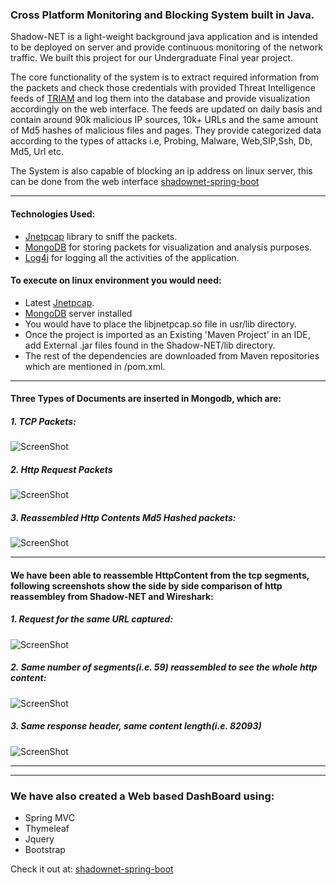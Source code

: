 ### Cross Platform Monitoring and Blocking System built in Java. 
Shadow-NET is a light-weight background java application and is intended to be deployed on server and provide continuous monitoring of the network traffic. We built this project for our Undergraduate Final year project. 

The core functionality of the system is to extract required information from the packets and check those credentials with provided Threat Intelligence feeds of [TRIAM](http://www.triam.com.pk) and log them into the database and provide visualization accordingly on the web interface. The feeds are updated on daily basis and contain around 90k malicious IP sources, 10k+ URLs and the same amount of Md5 hashes of malicious files and pages. They provide categorized data according to the types of attacks i.e, Probing, Malware, Web,SIP,Ssh, Db, Md5, Url etc.

The System is also capable of blocking an ip address on linux server, this can be done from the web interface [shadownet-spring-boot](https://github.com/Sagher/shadownet-spring-boot)

***
#### Technologies Used:
  - [Jnetpcap](http://jnetpcap.com/) library to sniff the packets. 
  - [MongoDB](https://www.mongodb.com/download-center?jmp=nav#community) for storing packets for visualization and analysis purposes. 
  - [Log4j](http://logging.apache.org/log4j/2.x/) for logging all the activities of the application.



#### To execute on linux environment you would need:
- Latest [Jnetpcap](http://jnetpcap.com/). 
- [MongoDB](https://www.mongodb.com/download-center?jmp=nav#community) server installed
- You would have to place the libjnetpcap.so file in usr/lib directory. 
- Once the project is imported as an Existing 'Maven Project' in an IDE, add External .jar files found in the Shadow-NET/lib directory. 
- The rest of the dependencies are downloaded from Maven repositories which are mentioned in /pom.xml.


___

#### Three Types of Documents are inserted in Mongodb, which are:

##### 1. TCP Packets: 

![ScreenShot](https://cloud.githubusercontent.com/assets/20042101/19209636/26f54f2e-8d28-11e6-827a-b8d2e92a2114.jpg)

##### 2. Http Request Packets

![ScreenShot](https://cloud.githubusercontent.com/assets/20042101/19209637/26f769d0-8d28-11e6-853a-59dfe25b252f.jpg)

##### 3. Reassembled Http Contents Md5 Hashed packets:

![ScreenShot](https://cloud.githubusercontent.com/assets/20042101/19209638/26f90b32-8d28-11e6-9fbb-7b2fc8907c49.jpg)


___

#### We have been able to reassemble HttpContent from the tcp segments, following screenshots show the side by side comparison of http reassembley from Shadow-NET and Wireshark:

##### 1. Request for the same URL captured:

![ScreenShot](https://cloud.githubusercontent.com/assets/20042101/19209641/2c28b378-8d28-11e6-9f22-1c87027cfedb.jpg)


##### 2. Same number of segments(i.e. 59) reassembled to see the whole http content:

![ScreenShot](https://cloud.githubusercontent.com/assets/20042101/19209642/3148a462-8d28-11e6-86c1-039358cbb2e2.jpg)


##### 3. Same response header, same content length(i.e. 82093)

![ScreenShot](https://cloud.githubusercontent.com/assets/20042101/19209643/36544f4c-8d28-11e6-8069-cdddcb6303ac.jpg)



---
---
### We have also created a Web based DashBoard using:
- Spring MVC
- Thymeleaf
- Jquery
- Bootstrap

Check it out at: [shadownet-spring-boot](https://github.com/Sagher/shadownet-spring-boot)


